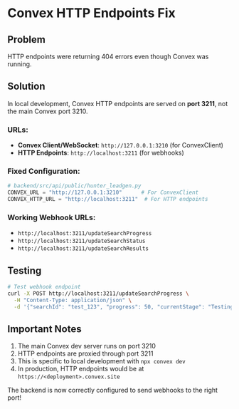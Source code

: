 # Convex HTTP Endpoints Fix

## Problem
HTTP endpoints were returning 404 errors even though Convex was running.

## Solution
In local development, Convex HTTP endpoints are served on **port 3211**, not the main Convex port 3210.

### URLs:
- **Convex Client/WebSocket**: `http://127.0.0.1:3210` (for ConvexClient)
- **HTTP Endpoints**: `http://localhost:3211` (for webhooks)

### Fixed Configuration:
```python
# backend/src/api/public/hunter_leadgen.py
CONVEX_URL = "http://127.0.0.1:3210"      # For ConvexClient
CONVEX_HTTP_URL = "http://localhost:3211"  # For HTTP endpoints
```

### Working Webhook URLs:
- `http://localhost:3211/updateSearchProgress`
- `http://localhost:3211/updateSearchStatus`
- `http://localhost:3211/updateSearchResults`

## Testing
```bash
# Test webhook endpoint
curl -X POST http://localhost:3211/updateSearchProgress \
  -H "Content-Type: application/json" \
  -d '{"searchId": "test_123", "progress": 50, "currentStage": "Testing"}'
```

## Important Notes
1. The main Convex dev server runs on port 3210
2. HTTP endpoints are proxied through port 3211
3. This is specific to local development with `npx convex dev`
4. In production, HTTP endpoints would be at `https://<deployment>.convex.site`

The backend is now correctly configured to send webhooks to the right port!